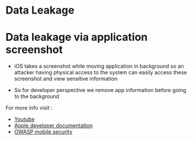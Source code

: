 # Data Leakage

# Data leakage via application screenshot
- iOS takes a screenshot while moving application in background so an attacker having physical access to the system can easily access these screenshot and view sensitive information 

- So for developer perspective we remove app information before going to the background 

For more info visit : 

- [Youtube](https://youtu.be/Z_MLxHNlebw)
- [Apple developer documentation](https://developer.apple.com/documentation/uikit/app_and_environment/scenes/preparing_your_ui_to_run_in_the_background)
- [OWASP mobile security](https://owasp.org/www-project-mobile-top-10/)
